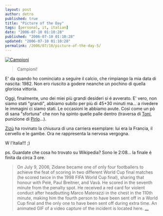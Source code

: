 ```yaml
---
layout: post
author: detro
published: true
title: "Picture of the Day"
tags: [personal, it, italian]
date: "2006-07-10 01:10:28"
published: "2006-07-10 01:10:28"
updated: "2006-07-10 01:10:28"
permalink: /2006/07/10/picture-of-the-day-5/
---
```


<a href="http://www.repubblica.it/speciale/2006/mondiali/index.html"><img id="image399" src="http://www.detronizator.org/wp-content/uploads/2006/07/campioni.jpg" alt="Campioni" /></a>
<blockquote>Campioni!</blockquote>

E' da quando ho cominciato a seguire il calcio, che rimpiango la mia data di nascita: 1982.
Non ero riuscito a godere neanche un pochino di quella gloriosa vittoria.

Oggi, finalmente, uno dei miei più grandi desideri si é avverato.
E' vero, non siamo stati "grandi", abbiamo subito per più di 45+30 minuti ma... a rivedere le immagini ci siamo stati. Le occasioni le abbiamo avute. Così come un pò di sana "sfortuna" che non ha spinto quelle palle dentro (traversa di <a href="http://en.wikipedia.org/wiki/Luca_Toni">Toni</a>, punizione di <a href="http://en.wikipedia.org/wiki/Andrea_Pirlo">Pirlo</a>...).

<a href="http://en.wikipedia.org/wiki/Zidane">Zizù</a> ha rovinato la chiusura di una carriera esemplare: lui era la Francia, il cervello e le gambe. Ora ne rappresenta la nervosa vergogna.

W l'Italia!!! ;)

ps. Guardate che cosa ho trovato su Wikipedia? Sono le 2:08... la finale é finita da circa 3 ore.
<blockquote>On July 9, 2006, Zidane became one of only four footballers to achieve the feat of scoring in two different World Cup final matches (he scored twice in the 1998 FIFA World Cup final), sharing that honour with Pelé, Paul Breitner, and Vavá. He scored in the seventh minute from the penalty spot. He received a red card for violent conduct after headbutting Marco Materazzi in the chest in the 110th minute, making him the fourth person to have been sent off in a World Cup final and the only one to have been sent off during extra time. An animated GIF of a video capture of the incident is located here. <a href="http://en.wikipedia.org/wiki/Zidane">...</a></blockquote>
